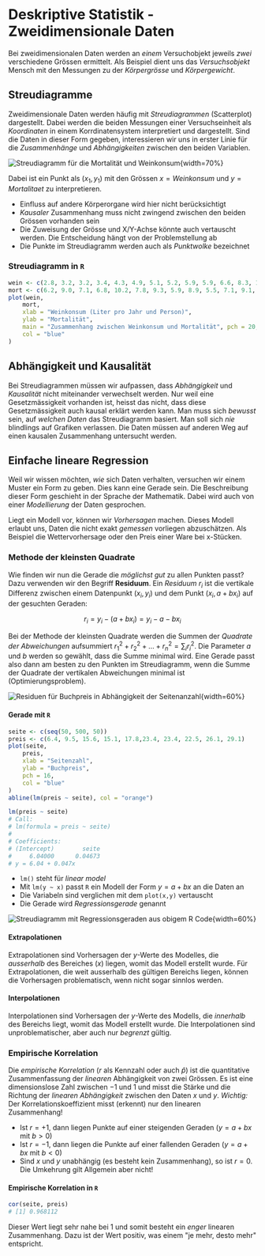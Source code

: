 # Deskriptive Statistik - Zweidimensionale Daten

Bei zweidimensionalen Daten werden an *einem* Versuchobjekt jeweils *zwei* verschiedene Grössen ermittelt. Als Beispiel dient uns das *Versuchsobjekt* Mensch mit den Messungen zu der *Körpergrösse* und *Körpergewicht*.

## Streudiagramme
Zweidimensionale Daten werden häufig mit *Streudiagrammen* (Scatterplot) dargestellt. Dabei werden die beiden Messungen einer Versuchseinheit als *Koordinaten* in einem Korrdinatensystem interpretiert und dargestellt. Sind die Daten in dieser Form gegeben, interessieren wir uns in erster Linie für die *Zusammenhänge* und *Abhängigkeiten* zwischen den beiden Variablen.

![Streudiagramm für die Mortalität und Weinkonsum](bsp-streudiagramm.png){width=70%}

Dabei ist ein Punkt als ($x_1,y_1)$ mit den Grössen $x=Weinkonsum$ und $y=Mortalitaet$ zu interpretieren.

* Einfluss auf andere Körperorgane wird hier nicht berücksichtigt
* *Kausaler* Zusammenhang muss nicht zwingend zwischen den beiden Grössen vorhanden sein
* Die Zuweisung der Grösse und X/Y-Achse könnte auch vertauscht werden. Die Entscheidung hängt von der Problemstellung ab
* Die Punkte im Streudiagramm werden auch als *Punktwolke* bezeichnet

### Streudiagramm in `R`

```{.r .numberLines}
wein <- c(2.8, 3.2, 3.2, 3.4, 4.3, 4.9, 5.1, 5.2, 5.9, 5.9, 6.6, 8.3, 12.6, 15.1, 25.1, 33.1, 75.9, 75.9)
mort <- c(6.2, 9.0, 7.1, 6.8, 10.2, 7.8, 9.3, 5.9, 8.9, 5.5, 7.1, 9.1, 5.1, 4.7, 4.7, 3.1, 3.2, 2.1)
plot(wein,
	mort,
	xlab = "Weinkonsum (Liter pro Jahr und Person)",
	ylab = "Mortalität",
	main = "Zusammenhang zwischen Weinkonsum und Mortalität", pch = 20,
	col = "blue"
)
```

## Abhängigkeit und Kausalität
Bei Streudiagrammen müssen wir aufpassen, dass *Abhängigkeit* und *Kausalität* nicht miteinander verwechselt werden. Nur weil eine Gesetzmässigkeit vorhanden ist, heisst das nicht, dass diese Gesetzmässigkeit auch kausal erklärt werden kann. Man muss sich *bewusst* sein, auf *welchen Daten* das Streudiagramm basiert. Man soll sich *nie* blindlings auf Grafiken verlassen. Die Daten müssen auf anderen Weg auf einen kausalen Zusammenhang untersucht werden.

## Einfache lineare Regression
Weil wir wissen möchten, *wie* sich Daten verhalten, versuchen wir einem Muster ein Form zu geben. Dies kann eine Gerade sein. Die Beschreibung dieser Form geschieht in der Sprache der Mathematik. Dabei wird auch von einer *Modellierung* der Daten gesprochen.

Liegt ein Modell vor, können wir *Vorhersagen* machen. Dieses Modell erlaubt uns, Daten die nicht exakt *gemessen* vorliegen abzuschätzen. Als Beispiel die Wettervorhersage oder den Preis einer Ware bei x-Stücken.

### Methode der kleinsten Quadrate
Wie finden wir nun die Gerade die *möglichst gut* zu allen Punkten passt? Dazu verwenden wir den Begriff **Residuum**. Ein *Residuum* $r_i$ ist die vertikale Differenz zwischen einem Datenpunkt ($x_i,y_i)$ und dem Punkt ($x_i,a+bx_i$) auf der gesuchten Geraden:

$$
r_i=y_i-(a+bx_i)=y_i-a-bx_i
$$

Bei der Methode der kleinsten Quadrate werden die Summen der *Quadrate der Abweichungen* aufsummiert $r_1^2+r_2^2+...+r_n^2=\sum_{i}r_i^2$. Die Parameter $a$ und $b$ werden so gewählt, dass die Summe minimal wird. Eine Gerade passt also dann am besten zu den Punkten im Streudiagramm, wenn die Summe der Quadrate der vertikalen Abweichungen minimal ist (Optimierungsproblem).

![Residuen für Buchpreis in Abhängigkeit der Seitenanzahl](residuum.png){width=60%}

#### Gerade mit `R`

```{.r .numberLines}
seite <- c(seq(50, 500, 50))
preis <- c(6.4, 9.5, 15.6, 15.1, 17.8,23.4, 23.4, 22.5, 26.1, 29.1)
plot(seite,
	preis,
	xlab = "Seitenzahl",
	ylab = "Buchpreis",
	pch = 16,
	col = "blue"
)
abline(lm(preis ~ seite), col = "orange")

lm(preis ~ seite)
# Call:
# lm(formula = preis ~ seite)
#
# Coefficients:
# (Intercept)        seite
#     6.04000      0.04673
# y = 6.04 + 0.047x
```

* `lm()` steht für *linear model*
* Mit `lm(y ~ x)` passt `R` ein Modell der Form $y=a+bx$ an die Daten an
* Die Variabeln sind verglichen mit dem `plot(x,y)` vertauscht
* Die Gerade wird *Regressionsgerade* genannt

![Streudiagramm mit Regressionsgeraden aus obigem `R` Code](streudiagramm-regression.png){width=60%}

#### Extrapolationen
Extrapolationen sind Vorhersagen der $y$-Werte des Modelles, die *ausserhalb* des Bereiches ($x$) liegen, womit das Modell erstellt wurde. Für Extrapolationen, die weit ausserhalb des gültigen Bereichs liegen, können die Vorhersagen problematisch, wenn nicht sogar sinnlos werden.

#### Interpolationen
Interpolationen sind Vorhersagen der $y$-Werte des Modells, die *innerhalb* des Bereichs liegt, womit das Modell erstellt wurde. Die Interpolationen sind unproblematischer, aber auch nur *begrenzt* gültig.

### Empirische Korrelation
Die *empirische Korrelation* ($r$ als Kennzahl oder auch $\hat{p}$) ist die quantitative Zusammenfassung der *linearen* Abhängigkeit von zwei Grössen. Es ist eine dimensionslose Zahl zwischen $-1$ und $1$ und misst die Stärke und die Richtung der *linearen Abhängigkeit* zwischen den Daten $x$ und $y$. *Wichtig:* Der Korrelationskoeffizient misst (erkennt) nur den linearen Zusammenhang!

* Ist $r=+1$, dann liegen Punkte auf einer steigenden Geraden ($y=a+bx$ mit $b>0$)
* Ist $r=-1$, dann liegen die Punkte auf einer fallenden Geraden ($y=a+bx$ mit $b<0$)
* Sind $x$ und $y$ unabhängig (es besteht kein Zusammenhang), so ist $r=0$. Die Umkehrung gilt Allgemein aber nicht!

#### Empirische Korrelation in `R`

```{.r .numberLines}
cor(seite, preis)
# [1] 0.968112
```

Dieser Wert liegt sehr nahe bei 1 und somit besteht ein *enger* linearen Zusammenhang. Dazu ist der Wert positiv, was einem "je mehr, desto mehr" entspricht.
